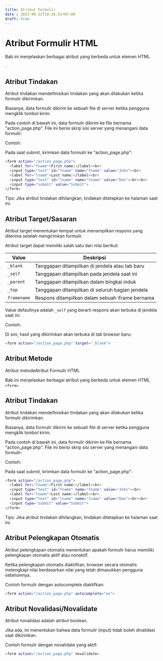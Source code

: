 ```yaml
---
title: Atribut Formulir
date : 2023-09-22T10:28:51+07:00
draft: true
---
```


# Atribut Formulir HTML
Bab ini menjelaskan berbagai atribut yang berbeda untuk elemen HTML <form>.

## Atribut Tindakan

Atribut tindakan mendefinisikan tindakan yang akan dilakukan ketika formulir dikirimkan.

Biasanya, data formulir dikirim ke sebuah file di server ketika pengguna mengklik tombol kirim.

Pada contoh di bawah ini, data formulir dikirim ke file bernama "action_page.php". File ini berisi skrip sisi server yang menangani data formulir:

Contoh:

Pada saat submit, kirimkan data formulir ke "action_page.php":
```sh
<form action="/action_page.php">
  <label for="fname">First name:</label><br>
  <input type="text" id="fname" name="fname" value="John"><br>
  <label for="lname">Last name:</label><br>
  <input type="text" id="lname" name="lname" value="Doe"><br><br>
  <input type="submit" value="Submit">
</form>
```

Tips: Jika atribut tindakan dihilangkan, tindakan ditetapkan ke halaman saat ini.

## Atribut Target/Sasaran

Atribut target menentukan tempat untuk menampilkan respons yang diterima setelah mengirimkan formulir.

Atribut target dapat memiliki salah satu dari nilai berikut:

| Value | Deskripsi |
| ----------- | ----------- |
| `_blank` | Tanggapan ditampilkan di jendela atau tab baru |
| `_self` | Tanggapan ditampilkan pada jendela saat ini |
| `_parent` | Tanggapan ditampilkan dalam bingkai induk |
| `_top` | Tanggapan ditampilkan di seluruh bagian jendela |
| `framename` | Respons ditampilkan dalam sebuah iframe bernama |



Value defaultnya adalah `_self` yang berarti respons akan terbuka di jendela saat ini.

Contoh:

Di sini, hasil yang dikirimkan akan terbuka di tab browser baru:

```sh
<form action="/action_page.php" target="_blank">
```
  
## Atribut Metode

Atribut metodeAtribut Formulir HTML

Bab ini menjelaskan berbagai atribut yang berbeda untuk elemen HTML `<form>`.

## Atribut Tindakan

Atribut tindakan mendefinisikan tindakan yang akan dilakukan ketika formulir dikirimkan.

Biasanya, data formulir dikirim ke sebuah file di server ketika pengguna mengklik tombol kirim.

Pada contoh di bawah ini, data formulir dikirim ke file bernama "action_page.php". File ini berisi skrip sisi server yang menangani data formulir:

Contoh:

Pada saat submit, kirimkan data formulir ke "action_page.php":
```sh
<form action="/action_page.php">
  <label for="fname">First name:</label><br>
  <input type="text" id="fname" name="fname" value="John"><br>
  <label for="lname">Last name:</label><br>
  <input type="text" id="lname" name="lname" value="Doe"><br><br>
  <input type="submit" value="Submit">
</form>
```

Tips: Jika atribut tindakan dihilangkan, tindakan ditetapkan ke halaman saat ini.

## Atribut Pelengkapan Otomatis

Atribut pelengkapan otomatis menentukan apakah formulir harus memiliki pelengkapan otomatis aktif atau nonaktif.

Ketika pelengkapan otomatis diaktifkan, browser secara otomatis melengkapi nilai berdasarkan nilai yang telah dimasukkan pengguna sebelumnya.

Contoh formulir dengan autocomplete diaktifkan:
```sh
<form action="/action_page.php" autocomplete="on">
```

## Atribut Novalidasi/Novalidate

Atribut novalidasi adalah atribut boolean.

Jika ada, ini menentukan bahwa data formulir (input) tidak boleh divalidasi saat dikirimkan.

Contoh formulir dengan novalidate yang aktif:

```sh
<form action="/action_page.php" novalidate>
```
